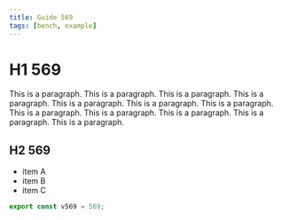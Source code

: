 ```yaml
---
title: Guide 569
tags: [bench, example]
---
```


# H1 569

This is a paragraph. This is a paragraph. This is a paragraph. This is a paragraph. This is a paragraph. This is a paragraph. This is a paragraph. This is a paragraph. This is a paragraph. This is a paragraph. This is a paragraph. This is a paragraph. 

## H2 569

- item A
- item B
- item C

```ts
export const v569 = 569;
```